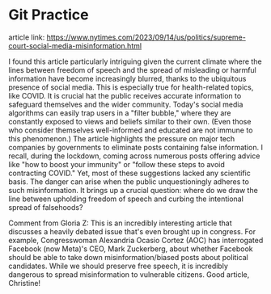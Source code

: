 # Git Practice
article link: https://www.nytimes.com/2023/09/14/us/politics/supreme-court-social-media-misinformation.html

I found this article particularly intriguing given the current climate where the lines between freedom of speech and the spread of misleading or harmful information have become increasingly blurred, thanks to the ubiquitous presence of social media. This is especially true for health-related topics, like COVID. It is crucial hat the public receives accurate information to safeguard themselves and the wider community.
Today's social media algorithms can easily trap users in a "filter bubble," where they are constantly exposed to views and beliefs similar to their own. (Even those who consider themselves well-informed and educated are not immune to this phenomenon.)
The article highlights the pressure on major tech companies by governments to eliminate posts containing false information. I recall, during the lockdown, coming across numerous posts offering advice like "how to boost your immunity" or "follow these steps to avoid contracting COVID." Yet, most  of these suggestions lacked any scientific basis. The danger can arise when the public unquestioningly adheres to such misinformation.
It brings up a crucial question: where do we draw the line between upholding freedom of speech and curbing the intentional spread of falsehoods?

Comment from Gloria Z: This is an incredibly interesting article that discusses a heavily debated issue that's even brought up in congress. For example, Congresswoman Alexandria Ocasio Cortez (AOC) has interrogated Facebook (now Meta)'s CEO, Mark Zuckerberg, about whether Facebook should be able to take down misinformation/biased posts about political candidates. While we should preserve free speech, it is incredibly dangerous to spread misinformation to vulnerable citizens. Good article, Christine! 